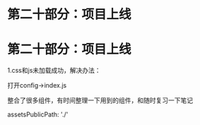 # 第二十部分：项目上线

# 第二十部分：项目上线

1.css和js未加载成功，解决办法：

打开config->index.js

整合了很多组件，有时间整理一下用到的组件，和随时复习一下笔记

assetsPublicPath: './'